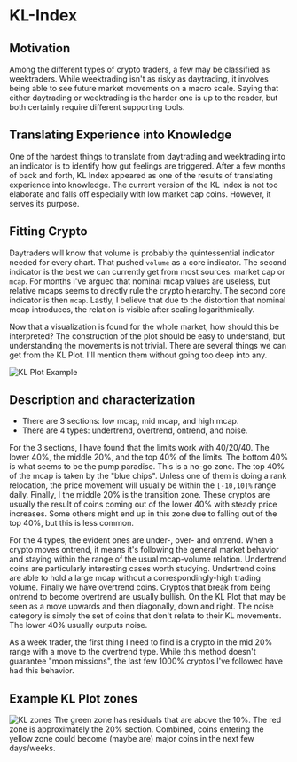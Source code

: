 # KL-Index

## Motivation
Among the different types of crypto traders, a few may be classified as weektraders. While weektrading isn't as risky as daytrading,
it involves being able to see future market movements on a macro scale. Saying that either daytrading or weektrading is the harder one
is up to the reader, but both certainly require different supporting tools.

## Translating Experience into Knowledge
One of the hardest things to translate from daytrading and weektrading into an indicator is to identify how gut feelings are triggered.
After a few months of back and forth, KL Index appeared as one of the results of translating experience into knowledge. The current version
of the KL Index is not too elaborate and falls off especially with low market cap coins. However, it serves its purpose.

## Fitting Crypto
Daytraders will know that volume is probably the quintessential indicator needed for every chart. That pushed `volume` as a core indicator.
The second indicator is the best we can currently get from most sources: market cap or `mcap`. For months I've argued that nominal mcap
values are useless, but relative mcaps seems to directly rule the crypto hierarchy. The second core indicator is then `mcap`. Lastly,
I believe that due to the distortion that nominal mcap introduces, the relation is visible after scaling logarithmically.

Now that a visualization is found for the whole market, how should this be interpreted? The construction of the plot should be
easy to understand, but understanding the movements is not trivial. There are several things we can get from the KL Plot. I'll mention
them without going too deep into any.

![KL Plot Example](https://imgur.com/I46EbAC.png)

## Description and characterization

+ There are 3 sections: low mcap, mid mcap, and high mcap.
+ There are 4 types: undertrend, overtrend, ontrend, and noise.

For the 3 sections, I have found that the limits work with 40/20/40. The lower 40%, the middle 20%, and the top 40% of the limits.
The bottom 40% is what seems to be the pump paradise. This is a no-go zone. The top 40% of the mcap is taken by the "blue chips". Unless
one of them is doing a rank relocation, the price movement will usually be within the `[-10,10]%` range daily. Finally, I the middle 20%
is the transition zone. These cryptos are usually the result of coins coming out of the lower 40% with steady price increases. Some others
might end up in this zone due to falling out of the top 40%, but this is less common.

For the 4 types, the evident ones are under-, over- and ontrend. When a crypto moves ontrend, it means it's following the general market
behavior and staying within the range of the usual mcap-volume relation. Undertrend coins are particularly interesting cases worth studying. Undertrend coins are able to hold a large mcap without a correspondingly-high trading volume. Finally we have overtrend coins.
Cryptos that break from being ontrend to become overtrend are usually bullish. On the KL Plot that may be seen as a move upwards and then
diagonally, down and right. The noise category is simply the set of coins that don't relate to their KL movements. The lower 40% usually
outputs noise.

As a week trader, the first thing I need to find is a crypto in the mid 20% range with a move to the overtrend type. While this method
doesn't guarantee "moon missions", the last few 1000% cryptos I've followed have had this behavior.

## Example KL Plot zones
![KL zones](https://imgur.com/BQ1F19s.png)
The green zone has residuals that are above the 10%. The red zone is approximately the 20% section. Combined, coins entering the yellow
zone could become (maybe are) major coins in the next few days/weeks.
